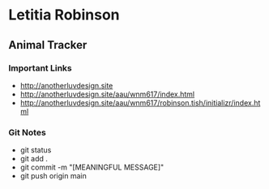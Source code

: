 # Letitia Robinson

## Animal Tracker

### Important Links

- http://anotherluvdesign.site
- http://anotherluvdesign.site/aau/wnm617/index.html
- http://anotherluvdesign.site/aau/wnm617/robinson.tish/initializr/index.html

### Git Notes

- git status
- git add .
- git commit -m "[MEANINGFUL MESSAGE]"
- git push origin main
